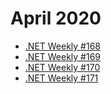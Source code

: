 # April 2020

- [.NET Weekly #168](number-168.md)
- [.NET Weekly #169](number-169.md)
- [.NET Weekly #170](number-170.md)
- [.NET Weekly #171](number-171.md)

